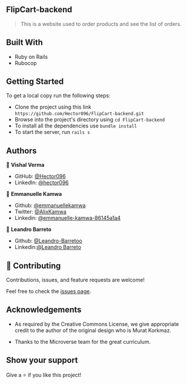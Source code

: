 ## FlipCart-backend

> This is a website used to order products and see the list of orders.

## Built With

- Ruby on Rails
- Rubocop

## Getting Started

To get a local copy run the following steps:

- Clone the project using this link `https://github.com/Hector096/FlipCart-backend.git`
- Browse into the project's directory using `cd FlipCart-backend`
- To install all the dependencies use `bundle install`
- To start the server, run `rails s`

## Authors

👤 **Vishal Verma**

- GitHub: [@Hector096](https://github.com/Hector096)
- LinkedIn: [@hector096](https://www.linkedin.com/in/hector096/)

👤 **Emmanuelle Kamwa**

- Github: [@emmanuellekamwa](https://github.com/emmanuellekamwa)
- Twitter: [@AlixKamwa](https://twitter.com/AlixKamwa)
- Linkedin: [@emmanuelle-kamwa-86145a1a4](https://www.linkedin.com/in/emmanuelle-kamwa-86145a1a4/)

👤 **Leandro Barreto**

- Github: [@Leandro-Barretoo](https://github.com/Leandro-Barretoo)
- Linkedin:[@Leandro Barreto](https://www.linkedin.com/in/leandroobarreto/)


## 🤝 Contributing

Contributions, issues, and feature requests are welcome!

Feel free to check the [issues page](https://github.com/Hector096/FlipCart-backend/issues).


## Acknowledgements

- As required by the Creative Commons License, we give appropriate credit to the author of the original design who is Murat Korkmaz.

- Thanks to the Microverse team for the great curriculum.

## Show your support

Give a ⭐️ if you like this project!